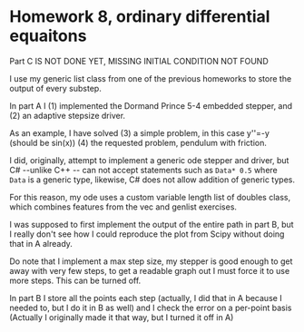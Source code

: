 Homework 8, ordinary differential equaitons
===========





Part C IS NOT DONE YET, MISSING INITIAL CONDITION NOT FOUND

I use my generic list class from one of the previous homeworks to store the output of every substep.


In part A I (1) implemented the Dormand Prince 5-4 embedded stepper, and (2) an adaptive stepsize driver.

As an example, I have solved (3) a simple problem, in this case y''=-y (should be sin(x)) (4) the requested problem, pendulum with friction.

I did, originally, attempt to implement a generic ode stepper and driver, but C# --unlike C++ -- can not accept statements such as `Data* 0.5` where `Data` is a generic type, likewise, C# does not allow addition of generic types.

For this reason, my ode uses a custom variable length list of doubles class, which combines features from the vec and genlist exercises.

I was supposed to first implement the output of the entire path in part B, but I really don't see how I could reproduce the plot from Scipy without doing that in A already.

Do note that I implement a max step size, my stepper is good enough to get away with very few steps, to get a readable graph out I must force it to use more steps. This can be turned off.

In part B I store all the points each step (actually, I did that in A because I needed to, but I do it in B as well) and I check the error on a per-point basis (Actually I originally made it that way, but I turned it off in A)
